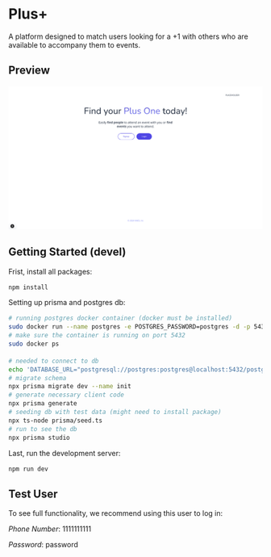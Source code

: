 # Plus+
A platform designed to match users looking for a +1 with others who are available to accompany them to events.

## Preview
![preview](assets/preview.gif)

## Getting Started (devel)

Frist, install all packages:
```bash
npm install
```

Setting up prisma and postgres db:
```bash
# running postgres docker container (docker must be installed)
sudo docker run --name postgres -e POSTGRES_PASSWORD=postgres -d -p 5432:5432 postgres
# make sure the container is running on port 5432
sudo docker ps

# needed to connect to db
echo 'DATABASE_URL="postgresql://postgres:postgres@localhost:5432/postgres?schema=postgres"' > .env
# migrate schema
npx prisma migrate dev --name init
# generate necessary client code
npx prisma generate
# seeding db with test data (might need to install package)
npx ts-node prisma/seed.ts
# run to see the db
npx prisma studio
```

Last, run the development server:
```bash
npm run dev
```

## Test User
To see full functionality, we recommend using this user to log in:

*Phone Number*: 
1111111111

*Password*: 
password
